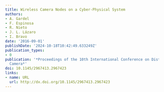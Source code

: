 ```yaml
---
title: Wireless Camera Nodes on a Cyber-Physical System
authors:
- A. Gardel
- F. Espinosa
- R. Nieto
- J. L. Lázaro
- I. Bravo
date: '2016-09-01'
publishDate: '2024-10-18T10:42:49.633249Z'
publication_types:
- 0
publication: '*Proceedings of the 10th International Conference on Distributed Smart
  Camera*'
doi: 10.1145/2967413.2967423
links:
- name: URL
  url: http://dx.doi.org/10.1145/2967413.2967423
---
```

